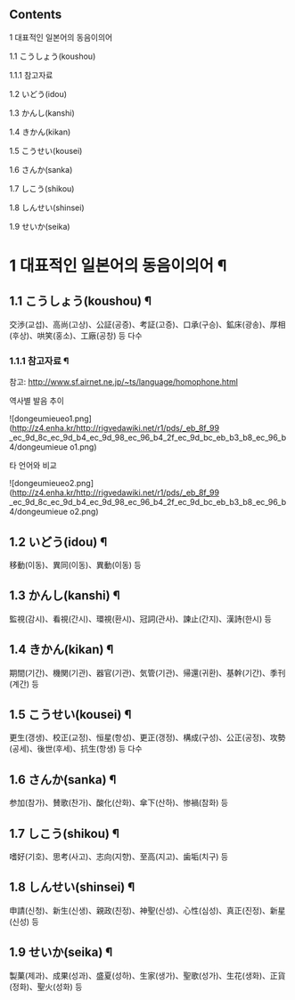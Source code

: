 ## Contents

    

1 대표적인 일본어의 동음이의어

    

1.1 こうしょう(koushou)

    

1.1.1 참고자료

1.2 いどう(idou)

1.3 かんし(kanshi)

1.4 きかん(kikan)

1.5 こうせい(kousei)

1.6 さんか(sanka)

1.7 しこう(shikou)

1.8 しんせい(shinsei)

1.9 せいか(seika)

# 1 대표적인 일본어의 동음이의어 ¶

## 1.1 こうしょう(koushou) ¶

交渉(교섭)、高尚(고상)、公証(공증)、考証(고증)、口承(구승)、鉱床(광송)、厚相(후상)、哄笑(홍소)、工廠(공창) 등 다수  

### 1.1.1 참고자료 ¶

참고: <http://www.sf.airnet.ne.jp/~ts/language/homophone.html>

  

역사별 발음 추이  

![dongeumieueo1.png](http://z4.enha.kr/http://rigvedawiki.net/r1/pds/_eb_8f_99
_ec_9d_8c_ec_9d_b4_ec_9d_98_ec_96_b4_2f_ec_9d_bc_eb_b3_b8_ec_96_b4/dongeumieue
o1.png)

  
타 언어와 비교  

![dongeumieueo2.png](http://z4.enha.kr/http://rigvedawiki.net/r1/pds/_eb_8f_99
_ec_9d_8c_ec_9d_b4_ec_9d_98_ec_96_b4_2f_ec_9d_bc_eb_b3_b8_ec_96_b4/dongeumieue
o2.png)

## 1.2 いどう(idou) ¶

移動(이동)、異同(이동)、異動(이동) 등  

## 1.3 かんし(kanshi) ¶

監視(감시)、看視(간시)、環視(환시)、冠詞(관사)、諫止(간지)、漢詩(한시) 등  

## 1.4 きかん(kikan) ¶

期間(기간)、機関(기관)、器官(기관)、気管(기관)、帰還(귀환)、基幹(기간)、季刊(계간) 등  

## 1.5 こうせい(kousei) ¶

更生(갱생)、校正(교정)、恒星(항성)、更正(갱정)、構成(구성)、公正(공정)、攻勢(공세)、後世(후세)、抗生(항생) 등 다수  

## 1.6 さんか(sanka) ¶

参加(참가)、賛歌(찬가)、酸化(산화)、傘下(산하)、惨禍(참화) 등  

## 1.7 しこう(shikou) ¶

嗜好(기호)、思考(사고)、志向(지향)、至高(지고)、歯垢(치구) 등  

## 1.8 しんせい(shinsei) ¶

申請(신청)、新生(신생)、親政(친정)、神聖(신성)、心性(심성)、真正(진정)、新星(신성) 등  

## 1.9 せいか(seika) ¶

製菓(제과)、成果(성과)、盛夏(성하)、生家(생가)、聖歌(성가)、生花(생화)、正貨(정화)、聖火(성화) 등  

